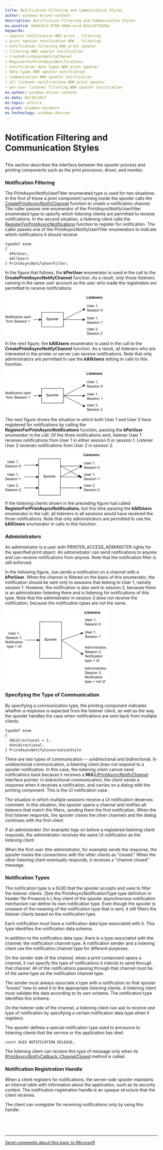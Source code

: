 ```yaml
---
title: Notification Filtering and Communication Styles
author: windows-driver-content
description: Notification Filtering and Communication Styles
ms.assetid: 66d019c2-0760-440d-acc4-85a7c073929a
keywords:
- spooler notification WDK print , filtering
- print spooler notification WDK , filtering
- notification filtering WDK print spooler
- filtering WDK spooler notification
- CreatePrintAsyncNotifyChannel
- RegisterForPrintAsyncNotifications
- notification data types WDK print spooler
- data types WDK spooler notification
- communication WDK spooler notification
- all listener notifications WDK print spooler
- per-user listener filtering WDK spooler notification
ms.author: windows-driver-content
ms.date: 04/20/2017
ms.topic: article
ms.prod: windows-hardware
ms.technology: windows-devices
---
```


# Notification Filtering and Communication Styles


## <a href="" id="ddk-notification-filtering-and-communication-styles-gg"></a>


This section describes the interface between the spooler process and printing components such as the print processor, driver, and monitor.

### Notification Filtering

The PrintAsyncNotifyUserFilter enumerated type is used for two situations. In the first of these a print component running inside the spooler calls the [CreatePrintAsyncNotifyChannel](http://go.microsoft.com/fwlink/p/?linkid=124750) function to create a notification channel. The caller passes one enumerator of the PrintAsyncNotifyUserFilter enumerated type to specify which listening clients are permitted to receive notifications. In the second situation, a listening client calls the [RegisterForPrintAsyncNotifications](http://go.microsoft.com/fwlink/p/?linkid=124752) function to register for notification. The caller passes one of the PrintAsyncNotifyUserFilter enumerators to indicate which notifications it should receive.

```
typedef enum 
{
  kPerUser,
  kAllUsers
} PrintAsyncNotifyUserFilter; 
```

In the figure that follows, the **kPerUser** enumerator is used in the call to the **CreatePrintAsyncNotifyChannel** function. As a result, only those listeners running in the same user account as the user who made the registration are permitted to receive notifications.

![diagram illustrating per-user listener filtering](images/notifyfilt1.gif)

In the next figure, the **kAllUsers** enumerator is used in the call to the **CreatePrintAsyncNotifyChannel** function. As a result, all listeners who are interested in the printer or server can receive notifications. Note that only administrators are permitted to use the **kAllUsers** setting in calls to this function.

![diagram illustrating notification to all listeners](images/notifyfilt2.gif)

The next figure shows the situation in which both User 1 and User 2 have registered for notifications by calling the **RegisterForPrintAsyncNotifications** function, passing the **kPerUser** enumerator in the call. Of the three notifications sent, listener User 1 receives notifications from User 1 in either session 0 or session 1. Listener User 2 receives notifications from User 2 in session 2.

![diagram illustrating per-user filtering of notifications](images/notifyfilt3.gif)

If the listening clients shown in the preceding figure had called **RegisterForPrintAsyncNotifications**, but this time passing the **kAllUsers** enumerator in the call, all listeners in all sessions would have received the three notifications. Note that only administrators are permitted to use the **kAllUsers** enumerator in calls to this function.

### <a href="" id="administrators-"></a>Administrators

An administrator is a user with PRINTER\_ACCESS\_ADMINISTER rights for the specified print object. An administrator can send notifications to anyone and can receive notifications from anyone. Note that the notification filter is still enforced.

In the following figure, Joe sends a notification on a channel with a **kPerUser**. When the channel is filtered on the basis of this enumerator, the notification should be sent only to sessions that belong to User 1, namely session 1. However, the notification is also sent to session 2, because there is an administrator listening there and is listening for notifications of this type. Note that the administrator in session 3 does not receive the notification, because the notification types are not the same.

![diagram illustrating per-user and notification-type filtering](images/notifyfilt4.gif)

### Specifying the Type of Communication

By specifying a communication type, the printing component indicates whether a response is expected from the listener client, as well as the way the spooler handles the case when notifications are sent back from multiple clients.

```
typedef enum 
{
  kBidirectional = 1, 
  kUnidirectional, 
} PrintAsyncNotifyConversationStyle
```

There are two types of communication -- unidirectional and bidirectional. In unidirectional communication, a listening client does not respond to a spooler notification. In this case, the listening client cannot send notifications back because it receives a **NULL**[IPrintAsyncNotifyChannel](http://go.microsoft.com/fwlink/p/?linkid=124758) interface pointer. In bidirectional communication, the client sends a response when it receives a notification, and carries on a dialog with the printing component. This is the UI notification case.

The situation in which multiple sessions receive a UI notification deserves comment. In this situation, the spooler opens a channel and notifies all listeners that match the filters, sending them the first notification. When the first listener responds, the spooler closes the other channels and the dialog continues with the first client.

If an administrator (for example) logs on before a registered listening client responds, the administrator receives the same UI notification as the listening client.

When the first user (the administrator, for example) sends the response, the spooler marks the connections with the other clients as "closed." When the other listening client eventually responds, it receives a "channel closed" message.

### Notification Types

The notification type is a GUID that the spooler accepts and uses to filter the listener clients. (See the PrintAsyncNotificationType type definition in header file Prnasnot.h.) Any client of the spooler asynchronous notification mechanism can define its own notification type. Even though the spooler is unaware of the meaning of the notification type that is sent, it still filters the listener clients based on the notification type.

Each notification must have a notification data type associated with it. This type identifies the notification data schema.

In addition to the notification data type, there is a type associated with the channel, the notification channel type. A notification sender and a listening client use the notification channel type for different purposes.

On the sender side of the channel, when a print component opens a channel, it can specify the type of notifications it intends to send through that channel. All of the notifications passing through that channel must be of the same type as the notification channel type.

The sender must always associate a type with a notification so that spooler "knows" how to send it to the appropriate listening clients. A listening client must validate the data according to its own schema. The notification type identifies this schema.

On the listener side of the channel, a listening client can ask to receive one type of notification by specifying a certain notification data type when it registers.

The spooler defines a special notification type used to announce to listening clients that the service or the application has died.

```
const GUID NOTIFICATION_RELEASE;
```

The listening client can receive this type of message only when its [IPrintAsyncNotifyCallback::ChannelClosed](http://go.microsoft.com/fwlink/p/?linkid=124756) method is called.

### <a href="" id="notification-registration-handle-"></a>Notification Registration Handle

When a client registers for notifications, the server-side spooler maintains an internal table with information about the application, such as its security context. The notification registration handle is an opaque structure that the client receives.

The client can unregister for receiving notifications only by using this handle.

 

 


--------------------
[Send comments about this topic to Microsoft](mailto:wsddocfb@microsoft.com?subject=Documentation%20feedback%20%5Bprint\print%5D:%20Notification%20Filtering%20and%20Communication%20Styles%20%20%20RELEASE:%20%289/1/2016%29&body=%0A%0APRIVACY%20STATEMENT%0A%0AWe%20use%20your%20feedback%20to%20improve%20the%20documentation.%20We%20don't%20use%20your%20email%20address%20for%20any%20other%20purpose,%20and%20we'll%20remove%20your%20email%20address%20from%20our%20system%20after%20the%20issue%20that%20you're%20reporting%20is%20fixed.%20While%20we're%20working%20to%20fix%20this%20issue,%20we%20might%20send%20you%20an%20email%20message%20to%20ask%20for%20more%20info.%20Later,%20we%20might%20also%20send%20you%20an%20email%20message%20to%20let%20you%20know%20that%20we've%20addressed%20your%20feedback.%0A%0AFor%20more%20info%20about%20Microsoft's%20privacy%20policy,%20see%20http://privacy.microsoft.com/default.aspx. "Send comments about this topic to Microsoft")


